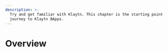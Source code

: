 ```yaml
---
description: >-
  Try and get familiar with Klaytn. This chapter is the starting point of your
  journey to Klaytn BApps.
---
```


# Overview <a id="overview"></a>

